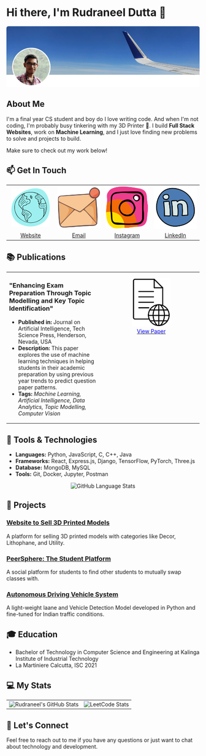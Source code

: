 # Hi there, I'm Rudraneel Dutta 👋

![Profile Picture](https://github.com/rudyoactiv/rudyoactiv/blob/main/header.png)

## About Me

I'm a final year CS student and boy do I love writing code. And when I'm not coding, I'm probably busy tinkering with my 3D Printer 🚀.
I build **Full Stack Websites**, work on **Machine Learning**, and I just love finding new problems to solve and projects to build.

Make sure to check out my work below!

## 📫 Get In Touch
<p align="center">
<table style="width: 100%;">
  <tr align="center">
    <td style="width: 25%;">
      <a href="https://rudraneel.netlify.app/">
        <img src="https://github.com/rudyoactiv/rudyoactiv/blob/main/website.svg" alt="Website" style="width: 100px;">
      </a>
    </td>
    <td style="width: 25%;">
      <a href="mailto:its.rudraneel@gmail.com">
        <img src="https://github.com/rudyoactiv/rudyoactiv/blob/main/email.svg" alt="Email">
      </a>
    </td>
    <td style="width: 25%;">
      <a href="https://www.instagram.com/kraft3d_byrudy/">
        <img src="https://github.com/rudyoactiv/rudyoactiv/blob/main/instagram.svg" alt="Instagram">
      </a>
    </td>
    <td style="width: 25%;">
      <a href="https://www.linkedin.com/in/its-rudraneel/">
        <img src="https://github.com/rudyoactiv/rudyoactiv/blob/main/linkedin.svg" alt="LinkedIn">
      </a>
    </td>
  </tr>
  <tr align="center">
    <td>
      <a href="https://rudraneel.netlify.app/">Website</a>
    </td>
    <td>
      <a href="mailto:its.rudraneel@gmail.com">Email</a>
    </td>
    <td>
      <a href="https://www.instagram.com/kraft3d_byrudy/">Instagram</a>
    </td>
    <td>
      <a href="https://www.linkedin.com/in/its-rudraneel/">LinkedIn</a>
    </td>
  </tr>
</table>
</p>

## 📚 Publications

<table style="width: 100%;">
  <tr>
    <td style="width: 50%; vertical-align: top;">
      <h3>"Enhancing Exam Preparation Through Topic Modelling and Key Topic Identification"</h3>
      <ul>
        <li><strong>Published in:</strong> Journal on Artificial Intelligence, Tech Science Press, Henderson, Nevada, USA</li>
        <li><strong>Description:</strong> This paper explores the use of machine learning techniques in helping students in their academic preparation by using previous year trends to predict question paper patterns.</li>
        <li><strong>Tags:</strong> <em>Machine Learning, Artificial Intelligence, Data Analytics, Topic Modelling, Computer Vision</em></li>
      </ul>
    </td>
<td style="width: 50%; vertical-align: top;">
  <p align="center">
    <a href="https://doi.org/10.32604/jai.2024.050706">
      <img src="https://github.com/rudyoactiv/rudyoactiv/blob/main/viewdoc.jpg" alt="Publication Image" style="width: 100px; height: auto;">
    </a>
    <br>
    <a href="https://doi.org/10.32604/jai.2024.050706">
      <span style="color: blue;">View Paper</span>
    </a>
  </p>
</td>
  </tr>
</table>

## 🔧 Tools & Technologies

- **Languages:** Python, JavaScript, C, C++, Java
- **Frameworks:** React, Express.js, Django, TensorFlow, PyTorch, Three.js
- **Database:** MongoDB, MySQL
- **Tools:** Git, Docker, Jupyter, Postman

<!-- GitHub Stats Widget -->
<p align="center">
      <img src="https://github-readme-stats.vercel.app/api/top-langs/?username=rudyoactiv&layout=donut&size_weight=0.5&count_weight=1" alt="GitHub Language Stats">
</p>

## 🚀 Projects

### [Website to Sell 3D Printed Models](https://kraft3d.netlify.app/)

A platform for selling 3D printed models with categories like Decor, Lithophane, and Utility.

### [PeerSphere: The Student Platform](https://peersphere.netlify.app/)

A social platform for students to find other students to mutually swap classes with.

### [Autonomous Driving Vehicle System](https://github.com/rudyoactiv/autonomous-driving)

A light-weight laane and Vehicle Detection Model developed in Python and fine-tuned for Indian traffic conditions.

## 🎓 Education

- Bachelor of Technology in Computer Science and Engineering at Kalinga Institute of Industrial Technology
- La Martiniere Calcutta, ISC 2021

## 💻 My Stats

<table>
  <tr>
    <td>
      <img src="https://github-readme-stats.vercel.app/api?username=rudyoactiv&show_icons=true&hide_title=true&count_private=true&hide=prs&theme=radical" alt="Rudraneel's GitHub Stats">
    </td>
    <td>
      <img src="https://leetcard.jacoblin.cool/Rudyoactiv" alt="LeetCode Stats">
    </td>
  </tr>
</table>

## 💬 Let's Connect

Feel free to reach out to me if you have any questions or just want to chat about technology and development.
